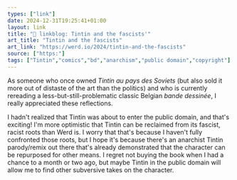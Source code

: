 ```yaml
---
types: ["link"]
date: 2024-12-31T19:25:41+01:00
layout: link
title: "🔗 linkblog: Tintin and the fascists'"
art_title: "Tintin and the fascists"
art_link: "https://werd.io/2024/tintin-and-the-fascists"
source: ["https:"]
tags: ["Tintin","comics","bd","anarchism","public domain","copyright"]
---
```

As someone who once owned *Tintin au pays des Soviets* (but also sold it more out of distaste of the art than the politics) and who is currently rereading a less-but-still-problematic classic Belgian *bande dessinée*, I really appreciated these reflections.

I hadn't realized that Tintin was about to enter the public domain, and that's exciting! I'm more optimistic that Tintin can be reclaimed from its fascist, racist roots than Werd is. I worry that that's because I haven't fully confronted those roots, but I hope it's because there's an anarchist Tintin parody/remix out there that's already demonstrated that the character can be repurposed for other means. I regret not buying the book when I had a chance to a month or two ago, but maybe Tintin in the public domain will allow me to find other subversive takes on the character.
